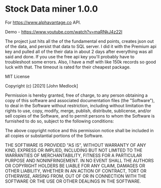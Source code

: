 # Stock Data miner 1.0.0

For https://www.alphavantage.co API. 

Demo - https://www.youtube.com/watch?v=maRNkJ4z22I

The project just hits all the of the fundamental end points, creates json out of the data, and persist that data to SQL server. I did it with the Premium api key and pulled all of the their data in about 2 days after everything was all said and done. If you use the free api key you'll probably have to troubleshoot some errors. Also, I have a mdf with like 150k records so good luck with that. The timeout is rated for their cheapest package.

MIT License

Copyright (c) [2021] [John Medlock]

Permission is hereby granted, free of charge, to any person obtaining a copy
of this software and associated documentation files (the "Software"), to deal
in the Software without restriction, including without limitation the rights
to use, copy, modify, merge, publish, distribute, sublicense, and/or sell
copies of the Software, and to permit persons to whom the Software is
furnished to do so, subject to the following conditions:

The above copyright notice and this permission notice shall be included in all
copies or substantial portions of the Software.

THE SOFTWARE IS PROVIDED "AS IS", WITHOUT WARRANTY OF ANY KIND, EXPRESS OR
IMPLIED, INCLUDING BUT NOT LIMITED TO THE WARRANTIES OF MERCHANTABILITY,
FITNESS FOR A PARTICULAR PURPOSE AND NONINFRINGEMENT. IN NO EVENT SHALL THE
AUTHORS OR COPYRIGHT HOLDERS BE LIABLE FOR ANY CLAIM, DAMAGES OR OTHER
LIABILITY, WHETHER IN AN ACTION OF CONTRACT, TORT OR OTHERWISE, ARISING FROM,
OUT OF OR IN CONNECTION WITH THE SOFTWARE OR THE USE OR OTHER DEALINGS IN THE
SOFTWARE.
